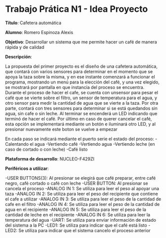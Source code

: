 # Trabajo Prática N1 - Idea Proyecto


**Título**: Cafetera automática

**Alumno**: Romero Espinoza Alexis

**Objetivo**: Desarrollar un sistema que me permite hacer un café de manera rápida y de calidad

**Descripción**: 


La propuesta del primer proyecto es el diseño de una cafetera automática, que contará con varios sensores para determinar en el momento que se apoya la taza sobre la misma,
y en ese instante comenzará a funcionar el programa, mostrando un menú para la elección del café, y una vez elegido, se mostrará por pantalla en que instancia del proceso se encuentra.
Durante el proceso de hacer el cafe, se cuenta con unsensor para pesar el café que se vierte sobre el filtro, un sensor de temperatura para el agua,
y otro sensor para medir la cantidad de agua que se vierte a la taza. Por otra parte, contará con tres sensores para determinar si
se está quedandos sin agua, sin cafe o sin leche. Al terminar se encenderá un LED indicando que terminó de hacer el café.
 Por último en caso de querer cancelar el café, esta opción se implementará mediante un botón e iluminará otro LED, y al presionar nuevamente este boton se vuelve a empezar


En cada paso se indicará mediante el puerto serie el estado del proceso:
-Calentando el agua
-Vertiendo café
-Vertiendo agua
-Vertiendo leche (en caso de cortado o con leche)
-Café listo

**Plataforma de desarrollo**: NUCLEO-F429ZI

**Periféricos a utilizar**:

-USER BUTTONS(3): Al presionar se elegirá que café preparar, entre café negro, café cortado o café con leche
-USER BUTTON: Al presionar se cancela el proceso
-ANALOG IN 1: Se utiliza para leer el peso al apoyar una taza
-ANALOG IN 2: Se utiliza para leer el peso del recipiente que contiene el cafe a utilizar
-ANALOG IN 3: Se utiliza para leer el peso de la cantidad de cafe en el filtro
-ANALOG IN 4: Se utiliza para leer el peso de la cantidad de agua en el recipiente
-ANALOG IN 5: Se utiliza para leer el peso de la cantidad de leche en el recipiente
-ANALOG IN 6: Se utiliza para leer la temperatura del agua
-UART: Se utiliza para enviar información de estado del sistema a la PC
-LED1: Se utiliza para indicar que el café está listo
-LED2: Se utiliza para indicar que el sistema cancelo el proceso anterior
